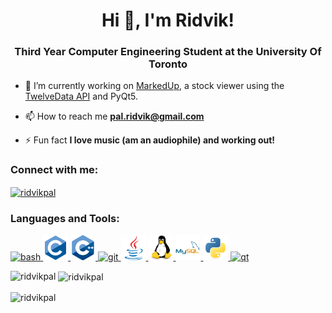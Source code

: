 <h1 align="center">Hi 👋, I'm Ridvik! </h1>
<h3 align="center">Third Year Computer Engineering Student at the University Of Toronto</h3>

- 🔭 I’m currently working on [MarkedUp](https://github.com/ridvikpal/MarkedUp), a stock viewer using the [TwelveData API](https://github.com/twelvedata/twelvedata-python) and PyQt5.

- 📫 How to reach me **pal.ridvik@gmail.com**

- ⚡ Fun fact **I love music (am an audiophile) and working out!**

<h3 align="left">Connect with me:</h3>
<p align="left">
<a href="https://linkedin.com/in/ridvikpal" target="blank"><img align="center" src="https://raw.githubusercontent.com/rahuldkjain/github-profile-readme-generator/master/src/images/icons/Social/linked-in-alt.svg" alt="ridvikpal" height="30" width="40" /></a>
</p>

<h3 align="left">Languages and Tools:</h3>
<p align="left"> <a href="https://www.gnu.org/software/bash/" target="_blank" rel="noreferrer"> <img src="https://www.vectorlogo.zone/logos/gnu_bash/gnu_bash-icon.svg" alt="bash" width="40" height="40"/> </a> <a href="https://www.cprogramming.com/" target="_blank" rel="noreferrer"> <img src="https://raw.githubusercontent.com/devicons/devicon/master/icons/c/c-original.svg" alt="c" width="40" height="40"/> </a> <a href="https://www.w3schools.com/cpp/" target="_blank" rel="noreferrer"> <img src="https://raw.githubusercontent.com/devicons/devicon/master/icons/cplusplus/cplusplus-original.svg" alt="cplusplus" width="40" height="40"/> </a> <a href="https://git-scm.com/" target="_blank" rel="noreferrer"> <img src="https://www.vectorlogo.zone/logos/git-scm/git-scm-icon.svg" alt="git" width="40" height="40"/> </a> <a href="https://www.java.com" target="_blank" rel="noreferrer"> <img src="https://raw.githubusercontent.com/devicons/devicon/master/icons/java/java-original.svg" alt="java" width="40" height="40"/> </a> <a href="https://www.linux.org/" target="_blank" rel="noreferrer"> <img src="https://raw.githubusercontent.com/devicons/devicon/master/icons/linux/linux-original.svg" alt="linux" width="40" height="40"/> </a> <a href="https://www.mysql.com/" target="_blank" rel="noreferrer"> <img src="https://raw.githubusercontent.com/devicons/devicon/master/icons/mysql/mysql-original-wordmark.svg" alt="mysql" width="40" height="40"/> </a> <a href="https://www.python.org" target="_blank" rel="noreferrer"> <img src="https://raw.githubusercontent.com/devicons/devicon/master/icons/python/python-original.svg" alt="python" width="40" height="40"/> </a> <a href="https://www.qt.io/" target="_blank" rel="noreferrer"> <img src="https://upload.wikimedia.org/wikipedia/commons/0/0b/Qt_logo_2016.svg" alt="qt" width="40" height="40"/> </a> </p>

<p><img align="left" src="https://github-readme-stats.vercel.app/api/top-langs?username=ridvikpal&show_icons=true&locale=en&layout=compact" alt="ridvikpal" /></p>

<p>&nbsp;<img align="center" src="https://github-readme-stats.vercel.app/api?username=ridvikpal&show_icons=true&locale=en" alt="ridvikpal" /></p>

<p><img align="center" src="https://github-readme-streak-stats.herokuapp.com/?user=ridvikpal&" alt="ridvikpal" /></p>
